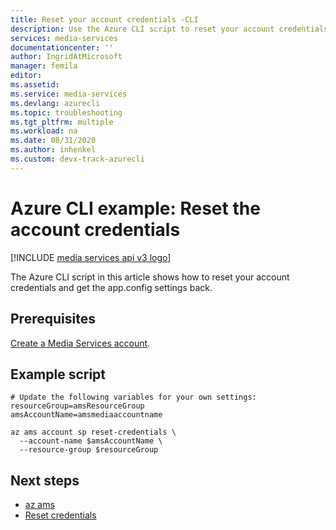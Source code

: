 ```yaml
---
title: Reset your account credentials -CLI
description: Use the Azure CLI script to reset your account credentials and get the app.config settings back.
services: media-services
documentationcenter: ''
author: IngridAtMicrosoft
manager: femila
editor: 
ms.assetid: 
ms.service: media-services
ms.devlang: azurecli
ms.topic: troubleshooting
ms.tgt_pltfrm: multiple
ms.workload: na
ms.date: 08/31/2020
ms.author: inhenkel
ms.custom: devx-track-azurecli
---
```


# Azure CLI example: Reset the account credentials

[!INCLUDE [media services api v3 logo](./includes/v3-hr.md)]

The Azure CLI script in this article shows how to reset your account credentials and get the app.config settings back.

## Prerequisites

[Create a Media Services account](./account-create-how-to.md).

## Example script

```azurecli-interactive
# Update the following variables for your own settings:
resourceGroup=amsResourceGroup
amsAccountName=amsmediaaccountname

az ams account sp reset-credentials \
  --account-name $amsAccountName \
  --resource-group $resourceGroup
 ```

## Next steps

* [az ams](/cli/azure/ams)
* [Reset credentials](/cli/azure/ams/account/sp#az_ams_account_sp_reset_credentials)
